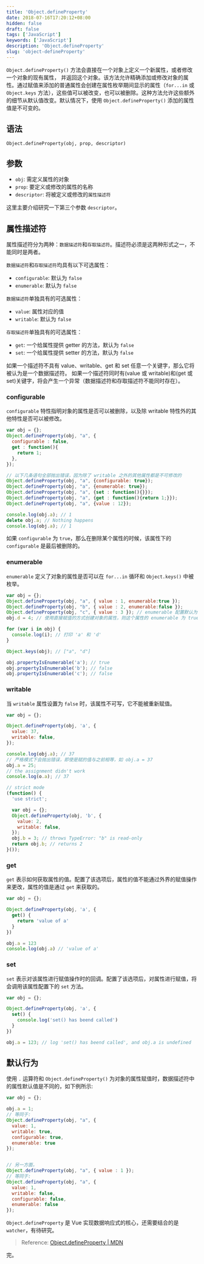 ```yaml
---
title: 'Object.defineProperty'
date: 2018-07-16T17:20:12+08:00
hidden: false
draft: false
tags: ['JavaScript']
keywords: ['JavaScript']
description: 'Object.defineProperty'
slug: 'object-defineProperty'
---
```


`Object.defineProperty()` 方法会直接在一个对象上定义一个新属性，或者修改一个对象的现有属性， 并返回这个对象。该方法允许精确添加或修改对象的属性。通过赋值来添加的普通属性会创建在属性枚举期间显示的属性（`for...in` 或 `Object.keys` 方法），这些值可以被改变，也可以被删除。这种方法允许这些额外的细节从默认值改变。默认情况下，使用 `Object.defineProperty()` 添加的属性值是不可变的。

## 语法

`Object.defineProperty(obj, prop, descriptor)`

## 参数

- `obj`: 需定义属性的对象
- `prop`: 要定义或修改的属性的名称
- `descriptor`: 将被定义或修改的`属性描述符`

这里主要介绍研究一下第三个参数 `descriptor`。

## 属性描述符

属性描述符分为两种：`数据描述符`和`存取描述符`。描述符必须是这两种形式之一，不能同时是两者。

`数据描述符`和`存取描述符`均具有以下可选属性：

- `configurable`: 默认为 `false`
- `enumerable`: 默认为 `false`

`数据描述符`单独具有的可选属性：

- `value`: 属性对应的值
- `writable`: 默认为 `false`

`存取描述符`单独具有的可选属性：

- `get`: 一个给属性提供 getter 的方法，默认为 `false`
- `set`: 一个给属性提供 setter 的方法，默认为 `false`

如果一个描述符不具有 value、writable、get 和 set 任意一个关键字，那么它将被认为是一个数据描述符。
如果一个描述符同时有(value 或 writable)和(get 或 set)关键字，将会产生一个异常（数据描述符和存取描述符不能同时存在）。

### configurable

`configurable` 特性指明对象的属性是否可以被删除，以及除 writable 特性外的其他特性是否可以被修改。

```js
var obj = {};
Object.defineProperty(obj, "a", {
  configurable : false,
  get : function(){
    return 1;
  },
});

// 以下几条语句全部抛出错误，因为除了 writable 之外的其他属性都是不可修改的
Object.defineProperty(obj, "a", {configurable: true});
Object.defineProperty(obj, "a", {enumerable: true});
Object.defineProperty(obj, "a", {set : function(){}});
Object.defineProperty(obj, "a", {get : function(){return 1;}});
Object.defineProperty(obj, "a", {value : 12});

console.log(obj.a); // 1
delete obj.a; // Nothing happens
console.log(obj.a); // 1
```

如果 `configurable` 为 `true`，那么在删除某个属性的时候，该属性下的 `configurable` 是最后被删除的。

### enumerable

`enumerable` 定义了对象的属性是否可以在 `for...in` 循环和 `Object.keys()` 中被枚举。

```js
var obj = {};
Object.defineProperty(obj, "a", { value : 1, enumerable:true });
Object.defineProperty(obj, "b", { value : 2, enumerable:false });
Object.defineProperty(obj, "c", { value : 3 }); // enumerable 配置默认为 false
obj.d = 4; // 使用直接赋值的方式创建对象的属性，则这个属性的 enumerable 为 true

for (var i in obj) {
  console.log(i); // 打印 'a' 和 'd'
}

Object.keys(obj); // ["a", "d"]

obj.propertyIsEnumerable('a'); // true
obj.propertyIsEnumerable('b'); // false
obj.propertyIsEnumerable('c'); // false
```

### writable

当 `writable` 属性设置为 `false` 时，该属性不可写，它不能被重新赋值。

```js
var obj = {};

Object.defineProperty(obj, 'a', {
  value: 37,
  writable: false,
});

console.log(obj.a); // 37
// 严格模式下会抛出错误，即使是赋的值与之前相等，如 obj.a = 37
obj.a = 25;
// the assignment didn't work
console.log(o.a); // 37

// strict mode
(function() {
  'use strict';

  var obj = {};
  Object.defineProperty(obj, 'b', {
    value: 2,
    writable: false,
  });
  obj.b = 3; // throws TypeError: "b" is read-only
  return obj.b; // returns 2
}());
```

### get

`get` 表示如何获取属性的值。配置了该选项后，属性的值不能通过外界的赋值操作来更改，属性的值是通过 `get` 来获取的。

```js
var obj = {};

Object.defineProperty(obj, 'a', {
  get() {
    return 'value of a'
  }
})

obj.a = 123
console.log(obj.a) // 'value of a'
```

### set

`set` 表示对该属性进行赋值操作时的回调。配置了该选项后，对属性进行赋值，将会调用该属性配置下的 `set` 方法。

```js
var obj = {};

Object.defineProperty(obj, 'a', {
  set() {
    console.log('set() has beend called')
  }
})

obj.a = 123; // log 'set() has beend called', and obj.a is undefined
```

## 默认行为

使用 `.` 运算符和 `Object.defineProperty()` 为对象的属性赋值时，数据描述符中的属性默认值是不同的，如下例所示:

```js
var obj = {};

obj.a = 1;
// 等同于:
Object.defineProperty(obj, "a", {
  value: 1,
  writable: true,
  configurable: true,
  enumerable: true
});


// 另一方面，
Object.defineProperty(obj, "a", { value : 1 });
// 等同于:
Object.defineProperty(obj, "a", {
  value: 1,
  writable: false,
  configurable: false,
  enumerable: false
});
```

`Object.defineProperty` 是 Vue 实现数据响应式的核心，还需要结合的是 `watcher`，有待研究。

> Reference: [Object.defineProperty \| MDN](https://developer.mozilla.org/zh-CN/docs/Web/JavaScript/Reference/Global_Objects/Object/defineProperty)

完。